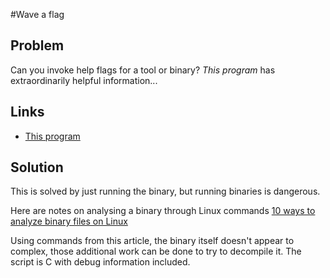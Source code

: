 #Wave a flag
## Problem
Can you invoke help flags for a tool or binary? *This program* has extraordinarily 
helpful information...

## Links
* [This program](https://mercury.picoctf.net/static/b28b6021d6040b086c2226ebeb913bc2/warm)

## Solution
This is solved by just running the binary, but running binaries is dangerous.

Here are notes on analysing a binary through Linux commands
[10 ways to analyze binary files on Linux](https://opensource.com/article/20/4/linux-binary-analysis)

Using commands from this article, the binary itself doesn't appear to complex, those
additional work can be done to try to decompile it.  The script is C with debug information included.
